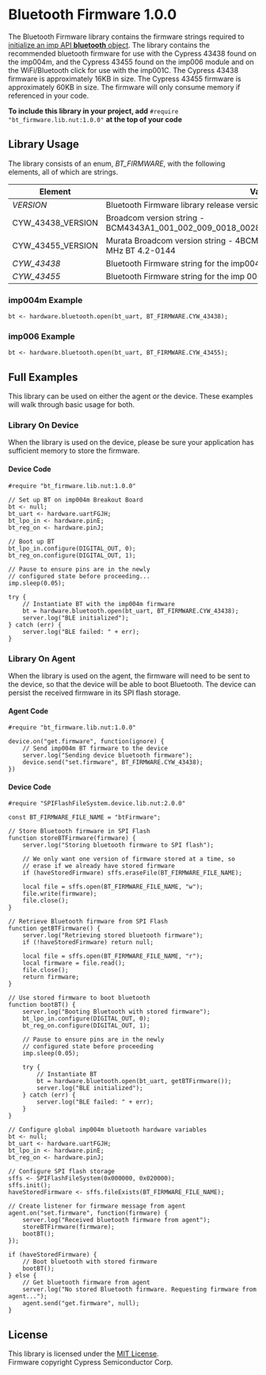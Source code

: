 # Bluetooth Firmware 1.0.0 #

The Bluetooth Firmware library contains the firmware strings required to [initialize an imp API **bluetooth** object](https://developer.electricimp.com/api/hardware/bluetooth/open). The library contains the recommended bluetooth firmware for use with the Cypress 43438 found on the imp004m, and the Cypress 43455 found on the imp006 module and on the WiFi/Bluetooth click for use with the imp001C. The Cypress 43438 firmware is approximately 16KB in size. The Cypress 43455 firmware is approximately 60KB in size. The firmware will only consume memory if referenced in your code.

**To include this library in your project, add** `#require "bt_firmware.lib.nut:1.0.0"` **at the top of your code**

## Library Usage ##

The library consists of an enum, *BT_FIRMWARE*, with the following elements, all of which are strings.

| Element | Value |
| --- | --- |
| *VERSION* | Bluetooth Firmware library release version |
| CYW_43438_VERSION | Broadcom version string - BCM4343A1_001_002_009_0018_0028_Generic_UART_37_4MHz_wlbga_ref_hcd |
| CYW_43455_VERSION | Murata Broadcom version string - 4BCM4345C0 Murata Type-1MW UART 37.4 MHz BT 4.2-0144 |
| *CYW_43438* | Bluetooth Firmware string for the imp004m |
| *CYW_43455* | Bluetooth Firmware string for the imp 006 and WiFi/Bluetooth click |

### imp004m Example ###

```squirrel
bt <- hardware.bluetooth.open(bt_uart, BT_FIRMWARE.CYW_43438);
```

### imp006 Example ###

```squirrel
bt <- hardware.bluetooth.open(bt_uart, BT_FIRMWARE.CYW_43455);
```

## Full Examples ##

This library can be used on either the agent or the device. These examples will walk through basic usage for both.

### Library On Device ###

When the library is used on the device, please be sure your application has sufficient memory to store the firmware.

#### Device Code ####

```squirrel
#require "bt_firmware.lib.nut:1.0.0"

// Set up BT on imp004m Breakout Board
bt <- null;
bt_uart <- hardware.uartFGJH;
bt_lpo_in <- hardware.pinE;
bt_reg_on <- hardware.pinJ;

// Boot up BT
bt_lpo_in.configure(DIGITAL_OUT, 0);
bt_reg_on.configure(DIGITAL_OUT, 1);

// Pause to ensure pins are in the newly
// configured state before proceeding...
imp.sleep(0.05);

try {
    // Instantiate BT with the imp004m firmware
    bt = hardware.bluetooth.open(bt_uart, BT_FIRMWARE.CYW_43438);
    server.log("BLE initialized");
} catch (err) {
    server.log("BLE failed: " + err);
}
```

### Library On Agent ###

When the library is used on the agent, the firmware will need to be sent to the device, so that the device will be able to boot Bluetooth. The device can persist the received firmware in its SPI flash storage.

#### Agent Code ####

```squirrel
#require "bt_firmware.lib.nut:1.0.0"

device.on("get.firmware", function(ignore) {
    // Send imp004m BT firmware to the device
    server.log("Sending device bluetooth firmware");
    device.send("set.firmware", BT_FIRMWARE.CYW_43438);
})
```

#### Device Code ####

```squirrel
#require "SPIFlashFileSystem.device.lib.nut:2.0.0"

const BT_FIRMWARE_FILE_NAME = "btFirmware";

// Store Bluetooth firmware in SPI Flash
function storeBTFirmware(firmware) {
    server.log("Storing bluetooth firmware to SPI flash");

    // We only want one version of firmware stored at a time, so
    // erase if we already have stored firmware
    if (haveStoredFirmware) sffs.eraseFile(BT_FIRMWARE_FILE_NAME);

    local file = sffs.open(BT_FIRMWARE_FILE_NAME, "w");
    file.write(firmware);
    file.close();
}

// Retrieve Bluetooth firmware from SPI Flash
function getBTFirmware() {
    server.log("Retrieving stored bluetooth firmware");
    if (!haveStoredFirmware) return null;

    local file = sffs.open(BT_FIRMWARE_FILE_NAME, "r");
    local firmware = file.read();
    file.close();
    return firmware;
}

// Use stored firmware to boot bluetooth
function bootBT() {
    server.log("Booting Bluetooth with stored firmware");
    bt_lpo_in.configure(DIGITAL_OUT, 0);
    bt_reg_on.configure(DIGITAL_OUT, 1);

    // Pause to ensure pins are in the newly
    // configured state before proceeding
    imp.sleep(0.05);

    try {
        // Instantiate BT
        bt = hardware.bluetooth.open(bt_uart, getBTFirmware());
        server.log("BLE initialized");
    } catch (err) {
        server.log("BLE failed: " + err);
    }
}

// Configure global imp004m bluetooth hardware variables
bt <- null;
bt_uart <- hardware.uartFGJH;
bt_lpo_in <- hardware.pinE;
bt_reg_on <- hardware.pinJ;

// Configure SPI flash storage
sffs <- SPIFlashFileSystem(0x000000, 0x020000);
sffs.init();
haveStoredFirmware <- sffs.fileExists(BT_FIRMWARE_FILE_NAME);

// Create listener for firmware message from agent
agent.on("set.firmware", function(firmware) {
    server.log("Received bluetooth firmware from agent");
    storeBTFirmware(firmware);
    bootBT();
});

if (haveStoredFirmware) {
    // Boot bluetooth with stored firmware
    bootBT();
} else {
    // Get bluetooth firmware from agent
    server.log("No stored Bluetooth firmware. Requesting firmware from agent...");
    agent.send("get.firmware", null);
}
```

## License ##

This library is licensed under the [MIT License](./LICENSE).<br />Firmware copyright Cypress Semiconductor Corp.
